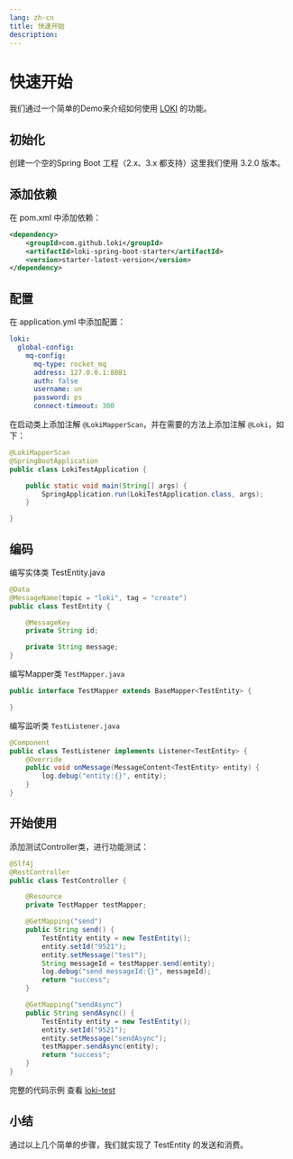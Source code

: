 ```yaml
---
lang: zh-cn
title: 快速开始
description: 
---
```

# 快速开始

我们通过一个简单的Demo来介绍如何使用 [LOKI](https://github.com/guoshiqiufeng/loki) 的功能。

## 初始化
创建一个空的Spring Boot 工程（2.x、3.x 都支持）这里我们使用 3.2.0 版本。

## 添加依赖
在 pom.xml 中添加依赖：
```xml
<dependency>
    <groupId>com.github.loki</groupId>
    <artifactId>loki-spring-boot-starter</artifactId>
    <version>starter-latest-version</version>
</dependency>
```

## 配置
在 application.yml 中添加配置：
```yaml
loki:
  global-config:
    mq-config:
      mq-type: rocket_mq
      address: 127.0.0.1:8081
      auth: false
      username: un
      password: ps
      connect-timeout: 300
```

在启动类上添加注解 `@LokiMapperScan`，并在需要的方法上添加注解 `@Loki`，如下：
```java
@LokiMapperScan
@SpringBootApplication
public class LokiTestApplication {

    public static void main(String[] args) {
        SpringApplication.run(LokiTestApplication.class, args);
    }

}
```

## 编码

编写实体类 TestEntity.java

```java
@Data
@MessageName(topic = "loki", tag = "create")
public class TestEntity {

    @MessageKey
    private String id;

    private String message;
}
```
编写Mapper类 `TestMapper.java`

```java
public interface TestMapper extends BaseMapper<TestEntity> {

}
```

编写监听类 `TestListener.java`

```java
@Component
public class TestListener implements Listener<TestEntity> {
    @Override
    public void onMessage(MessageContent<TestEntity> entity) {
        log.debug("entity:{}", entity);
    }
}
```

## 开始使用

添加测试Controller类，进行功能测试：


```java
@Slf4j
@RestController
public class TestController {

    @Resource
    private TestMapper testMapper;

    @GetMapping("send")
    public String send() {
        TestEntity entity = new TestEntity();
        entity.setId("9521");
        entity.setMessage("test");
        String messageId = testMapper.send(entity);
        log.debug("send messageId:{}", messageId);
        return "success";
    }

    @GetMapping("sendAsync")
    public String sendAsync() {
        TestEntity entity = new TestEntity();
        entity.setId("9521");
        entity.setMessage("sendAsync");
        testMapper.sendAsync(entity);
        return "success";
    }
}
```

完整的代码示例 查看 [loki-test](https://github.com/guoshiqiufeng/loki-test)
## 小结
通过以上几个简单的步骤，我们就实现了 TestEntity 的发送和消费。